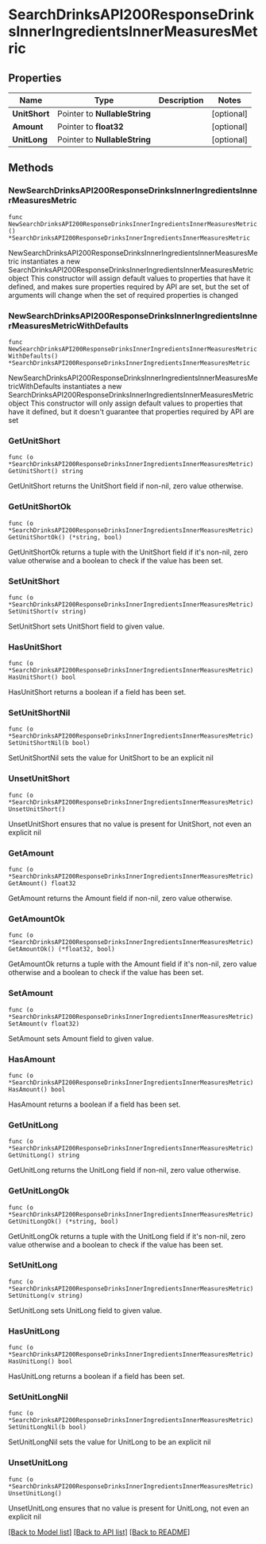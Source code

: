# SearchDrinksAPI200ResponseDrinksInnerIngredientsInnerMeasuresMetric

## Properties

Name | Type | Description | Notes
------------ | ------------- | ------------- | -------------
**UnitShort** | Pointer to **NullableString** |  | [optional] 
**Amount** | Pointer to **float32** |  | [optional] 
**UnitLong** | Pointer to **NullableString** |  | [optional] 

## Methods

### NewSearchDrinksAPI200ResponseDrinksInnerIngredientsInnerMeasuresMetric

`func NewSearchDrinksAPI200ResponseDrinksInnerIngredientsInnerMeasuresMetric() *SearchDrinksAPI200ResponseDrinksInnerIngredientsInnerMeasuresMetric`

NewSearchDrinksAPI200ResponseDrinksInnerIngredientsInnerMeasuresMetric instantiates a new SearchDrinksAPI200ResponseDrinksInnerIngredientsInnerMeasuresMetric object
This constructor will assign default values to properties that have it defined,
and makes sure properties required by API are set, but the set of arguments
will change when the set of required properties is changed

### NewSearchDrinksAPI200ResponseDrinksInnerIngredientsInnerMeasuresMetricWithDefaults

`func NewSearchDrinksAPI200ResponseDrinksInnerIngredientsInnerMeasuresMetricWithDefaults() *SearchDrinksAPI200ResponseDrinksInnerIngredientsInnerMeasuresMetric`

NewSearchDrinksAPI200ResponseDrinksInnerIngredientsInnerMeasuresMetricWithDefaults instantiates a new SearchDrinksAPI200ResponseDrinksInnerIngredientsInnerMeasuresMetric object
This constructor will only assign default values to properties that have it defined,
but it doesn't guarantee that properties required by API are set

### GetUnitShort

`func (o *SearchDrinksAPI200ResponseDrinksInnerIngredientsInnerMeasuresMetric) GetUnitShort() string`

GetUnitShort returns the UnitShort field if non-nil, zero value otherwise.

### GetUnitShortOk

`func (o *SearchDrinksAPI200ResponseDrinksInnerIngredientsInnerMeasuresMetric) GetUnitShortOk() (*string, bool)`

GetUnitShortOk returns a tuple with the UnitShort field if it's non-nil, zero value otherwise
and a boolean to check if the value has been set.

### SetUnitShort

`func (o *SearchDrinksAPI200ResponseDrinksInnerIngredientsInnerMeasuresMetric) SetUnitShort(v string)`

SetUnitShort sets UnitShort field to given value.

### HasUnitShort

`func (o *SearchDrinksAPI200ResponseDrinksInnerIngredientsInnerMeasuresMetric) HasUnitShort() bool`

HasUnitShort returns a boolean if a field has been set.

### SetUnitShortNil

`func (o *SearchDrinksAPI200ResponseDrinksInnerIngredientsInnerMeasuresMetric) SetUnitShortNil(b bool)`

 SetUnitShortNil sets the value for UnitShort to be an explicit nil

### UnsetUnitShort
`func (o *SearchDrinksAPI200ResponseDrinksInnerIngredientsInnerMeasuresMetric) UnsetUnitShort()`

UnsetUnitShort ensures that no value is present for UnitShort, not even an explicit nil
### GetAmount

`func (o *SearchDrinksAPI200ResponseDrinksInnerIngredientsInnerMeasuresMetric) GetAmount() float32`

GetAmount returns the Amount field if non-nil, zero value otherwise.

### GetAmountOk

`func (o *SearchDrinksAPI200ResponseDrinksInnerIngredientsInnerMeasuresMetric) GetAmountOk() (*float32, bool)`

GetAmountOk returns a tuple with the Amount field if it's non-nil, zero value otherwise
and a boolean to check if the value has been set.

### SetAmount

`func (o *SearchDrinksAPI200ResponseDrinksInnerIngredientsInnerMeasuresMetric) SetAmount(v float32)`

SetAmount sets Amount field to given value.

### HasAmount

`func (o *SearchDrinksAPI200ResponseDrinksInnerIngredientsInnerMeasuresMetric) HasAmount() bool`

HasAmount returns a boolean if a field has been set.

### GetUnitLong

`func (o *SearchDrinksAPI200ResponseDrinksInnerIngredientsInnerMeasuresMetric) GetUnitLong() string`

GetUnitLong returns the UnitLong field if non-nil, zero value otherwise.

### GetUnitLongOk

`func (o *SearchDrinksAPI200ResponseDrinksInnerIngredientsInnerMeasuresMetric) GetUnitLongOk() (*string, bool)`

GetUnitLongOk returns a tuple with the UnitLong field if it's non-nil, zero value otherwise
and a boolean to check if the value has been set.

### SetUnitLong

`func (o *SearchDrinksAPI200ResponseDrinksInnerIngredientsInnerMeasuresMetric) SetUnitLong(v string)`

SetUnitLong sets UnitLong field to given value.

### HasUnitLong

`func (o *SearchDrinksAPI200ResponseDrinksInnerIngredientsInnerMeasuresMetric) HasUnitLong() bool`

HasUnitLong returns a boolean if a field has been set.

### SetUnitLongNil

`func (o *SearchDrinksAPI200ResponseDrinksInnerIngredientsInnerMeasuresMetric) SetUnitLongNil(b bool)`

 SetUnitLongNil sets the value for UnitLong to be an explicit nil

### UnsetUnitLong
`func (o *SearchDrinksAPI200ResponseDrinksInnerIngredientsInnerMeasuresMetric) UnsetUnitLong()`

UnsetUnitLong ensures that no value is present for UnitLong, not even an explicit nil

[[Back to Model list]](../README.md#documentation-for-models) [[Back to API list]](../README.md#documentation-for-api-endpoints) [[Back to README]](../README.md)



